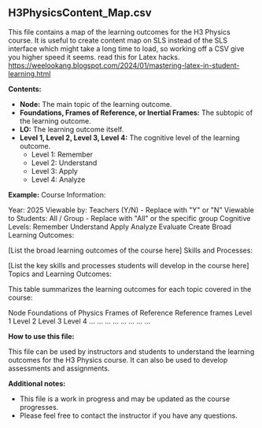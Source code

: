 ## H3PhysicsContent_Map.csv

This file contains a map of the learning outcomes for the H3 Physics course. It is useful to create content map on SLS instead of the SLS interface which might take a long time to load, so working off a CSV give you higher speed it seems. 
read this for Latex hacks. https://weelookang.blogspot.com/2024/01/mastering-latex-in-student-learning.html

**Contents:**

* **Node:** The main topic of the learning outcome.
* **Foundations, Frames of Reference, or Inertial Frames:** The subtopic of the learning outcome.
* **LO:** The learning outcome itself.
* **Level 1, Level 2, Level 3, Level 4:** The cognitive level of the learning outcome.
    * Level 1: Remember
    * Level 2: Understand
    * Level 3: Apply
    * Level 4: Analyze

**Example:**
Course Information:

Year: 2025
Viewable by: Teachers (Y/N) - Replace with "Y" or "N"
Viewable to Students: All / Group - Replace with "All" or the specific group
Cognitive Levels:
Remember
Understand
Apply
Analyze
Evaluate
Create
Broad Learning Outcomes:

[List the broad learning outcomes of the course here]
Skills and Processes:

[List the key skills and processes students will develop in the course here]
Topics and Learning Outcomes:

This table summarizes the learning outcomes for each topic covered in the course:

Node	Foundations of Physics	Frames of Reference	Reference frames	Level 1	Level 2	Level 3	Level 4
...	...	...	...	...	...	...	...


**How to use this file:**

This file can be used by instructors and students to understand the learning outcomes for the H3 Physics course. It can also be used to develop assessments and assignments.

**Additional notes:**

* This file is a work in progress and may be updated as the course progresses.
* Please feel free to contact the instructor if you have any questions.
